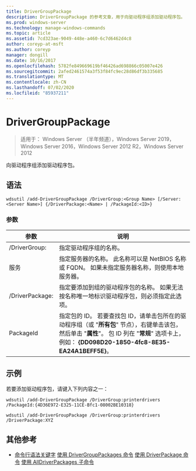 ```yaml
---
title: DriverGroupPackage
description: DriverGroupPackage 的参考文章，用于向驱动程序组添加驱动程序包。
ms.prod: windows-server
ms.technology: manage-windows-commands
ms.topic: article
ms.assetid: 7cd323ae-9049-448e-a460-6c7d6462d4c8
author: coreyp-at-msft
ms.author: coreyp
manager: dongill
ms.date: 10/16/2017
ms.openlocfilehash: 5782fe849669619bf46426ad698866c05007e426
ms.sourcegitcommit: 2afed2461574a3f53f84fc9ec28d86df3b335685
ms.translationtype: MT
ms.contentlocale: zh-CN
ms.lasthandoff: 07/02/2020
ms.locfileid: "85937211"
---
```

# <a name="add-drivergrouppackage"></a>DriverGroupPackage

> 适用于： Windows Server （半年频道），Windows Server 2019，Windows Server 2016，Windows Server 2012 R2，Windows Server 2012

向驱动程序组添加驱动程序包。

## <a name="syntax"></a>语法
```
wdsutil /add-DriverGroupPackage /DriverGroup:<Group Name> [/Server:<Server Name>] {/DriverPackage:<Name> | /PackageId:<ID>}
```
### <a name="parameters"></a>参数

|         参数         |                                                                                                                                               说明                                                                                                                                               |
|---------------------------|---------------------------------------------------------------------------------------------------------------------------------------------------------------------------------------------------------------------------------------------------------------------------------------------------------|
| /DriverGroup:<Group Name> |                                                                                                                                 指定驱动程序组的名称。                                                                                                                                 |
|   服务<Server name>   |                                                                                  指定服务器的名称。 此名称可以是 NetBIOS 名称或 FQDN。 如果未指定服务器名称，则使用本地服务器。                                                                                  |
|   /DriverPackage:<Name>   |                                                                      指定要添加到组的驱动程序包的名称。 如果无法按名称唯一地标识驱动程序包，则必须指定此选项。                                                                       |
|      PackageId<ID>      | 指定包的 ID。 若要查找包 ID，请单击包所在的驱动程序组（或 "**所有包**" 节点），右键单击该包，然后单击 "**属性**"。 包 ID 列在 "**常规**" 选项卡上，例如： **{DD098D20-1850-4fc8-8E35-EA24A1BEFF5E}**。 |

## <a name="examples"></a>示例
若要添加驱动程序包，请键入下列内容之一：
```
wdsutil /add-DriverGroupPackage /DriverGroup:printerdrivers /PackageId:{4D36E972-E325-11CE-Bfc1-08002BE10318}
```
```
wdsutil /add-DriverGroupPackage /DriverGroup:printerdrivers /DriverPackage:XYZ
```
## <a name="additional-references"></a>其他参考
- [命令行语法关键字](command-line-syntax-key.md) 
[使用 DriverGroupPackages 命令](using-the-add-drivergrouppackages-command.md) 
[使用 DriverPackage 命令](using-the-add-driverpackage-command.md) 
[使用 AllDriverPackages 子命令](using-the-add-alldriverpackages-subcommand.md)
